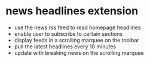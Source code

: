 # news headlines extension

- use the news rss feed to read homepage headlines
- enable user to subscribe to certain sections
- display feeds in a scrolling marquee on the toolbar
- pull the latest headlines every 10 minutes
- update with breaking news on the scrolling marquee